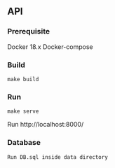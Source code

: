 ## API

### Prerequisite
Docker 18.x
Docker-compose

### Build
```
make build
```

### Run
```
make serve
```

Run http://localhost:8000/

### Database
```
Run DB.sql inside data directory
```